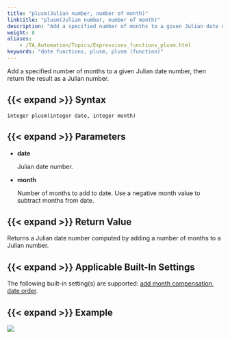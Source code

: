 ```yaml
--- 
title: "plusm(Julian number, number of month)"
linktitle: "plusm(Julian number, number of month)"
description: "Add a specified number of months to a given Julian date number, then return the result as a Julian number."
weight: 8
aliases: 
    - /TA_Automation/Topics/Expressions_functions_plusm.html
keywords: "date functions, plusm, plusm (function)"
---
```


Add a specified number of months to a given Julian date number, then return the result as a Julian number.

## {{< expand >}} Syntax

`integer plusm(integer date, integer month)`

## {{< expand >}} Parameters

-   **date**

    Julian date number.

-   **month**

    Number of months to add to date. Use a negative month value to subtract months from date.


## {{< expand >}} Return Value

Returns a Julian date number computed by adding a number of months to a Julian number.

## {{< expand >}} Applicable Built-In Settings

The following built-in setting\(s\) are supported: [add month compensation](/automation-guide/action-based-testing-language/built-in-settings/date-time-settings/add-month-compensation), [date order](/automation-guide/action-based-testing-language/built-in-settings/date-time-settings/date-order).

## {{< expand >}} Example

![](/images/TA_Automation/Images/automationguide_datefunction9.png)





